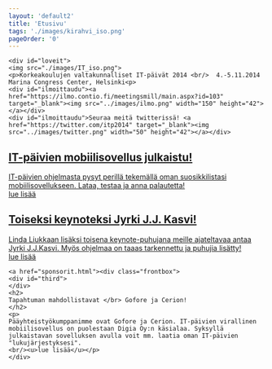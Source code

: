 ```yaml
---
layout: 'default2'
title: 'Etusivu'
tags: './images/kirahvi_iso.png'
pageOrder: '0'
---
```

<div class="pageupper">

	<div id="loveit">
	<img src="./images/IT_iso.png">
	<p>Korkeakoulujen valtakunnalliset IT-päivät 2014 <br/>  4.-5.11.2014 Marina Congress Center, Helsinki<p>
	<div id="ilmoittaudu"><a href="https://ilmo.contio.fi/meetingsmill/main.aspx?id=103" target="_blank"><img src="../images/ilmo.png" width="150" height="42"></a></div>	
	<div id="ilmoittaudu">Seuraa meitä twitterissä! <a href="https://twitter.com/itp2014" target="_blank"><img src="../images/twitter.png" width="50" height="42"></a></div>	
</div>
</div>


<div class="pagelower" class="clearfix">
<a href="uutiset/mobiilisovellus.html">
		<div class="frontbox">
			<div id="first">
			</div>
				<h2>
				IT-päivien mobiilisovellus julkaistu!
				</h2>
				<p>
				IT-päivien ohjelmasta pysyt perillä tekemällä oman suosikkilistasi mobiilisovellukseen. Lataa, testaa ja anna palautetta!
				<br/><u>lue lisää</u></p>
	</div>
</a>
<a href="/uutiset/jyrki.html">
		<div class="frontbox">
			<div id="second">
				</div>
				<h2>
				Toiseksi keynoteksi Jyrki J.J. Kasvi!
				</h2>
				<p>
				Linda Liukkaan lisäksi toisena keynote-puhujana meille ajateltavaa antaa Jyrki J.J.Kasvi. Myös ohjelmaa on taaas tarkennettu ja puhujia lisätty!
				<br/><u>lue lisää</u></p>
	</div>
</a>
	
	<a href="sponsorit.html"><div class="frontbox">
	<div id="third">
	</div>
	<h2>
	Tapahtuman mahdollistavat </br> Gofore ja Cerion! 
	</h2>
	<p>
	Pääyhteistyökumppanimme ovat Gofore ja Cerion. IT-päivien virallinen mobiilisovellus on puolestaan Digia Oy:n käsialaa. Syksyllä julkaistavan sovelluksen avulla voit mm. laatia oman IT-päivien "lukujärjestyksesi".
	<br/><u>lue lisää</u></p>
	</div>
</a>
<!--	<a href="puhujat.html">
<div class="frontbox">
	<div id="first">
	</div>
	<h2>
	Pääyhteistyö-<br/>kumppaneina</br> Gofore ja Cerion! 
	</h2>
	<p>
	Kiitollisena ja ylpeinä toivotamme pääyhteistyökumppanimme</br> Goforen ja Cerionin mukaan tiimiin! Digia Oy puolestaan tekee tapahtuman virallisen mobiiliappsin, joka julkaistaan hieman ennen tapahtumaa. Appsissa pääset tekemään omaa "lukujärjestystäsi". 
	</p>
	</div></a>-->
</div>
